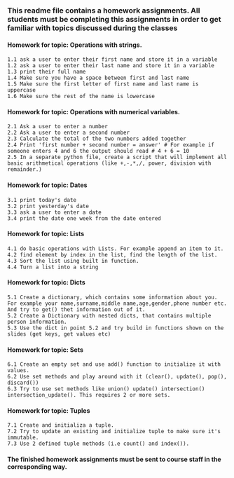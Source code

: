 ### This readme file contains a homework assignments. All students must be completing this assignments in order to get familiar with topics discussed during the classes

#### Homework for topic: Operations with strings.

	1.1 ask a user to enter their first name and store it in a variable
	1.2 ask a user to enter their last name and store it in a variable
	1.3 print their full name
	1.4 Make sure you have a space between first and last name
	1.5 Make sure the first letter of first name and last name is uppercase
	1.6 Make sure the rest of the name is lowercase

#### Homework for topic: Operations with numerical variables.

	2.1 Ask a user to enter a number
	2.2 Ask a user to enter a second number
	2.3 Calculate the total of the two numbers added together
	2.4 Print 'first number + second number = answer' # For example if someone enters 4 and 6 the output should read # 4 + 6 = 10
	2.5 In a separate python file, create a script that will implement all basic arithmetical operations (like +,-,*,/, power, division with remainder.)

#### Homework for topic: Dates 
	
	3.1 print today's date
	3.2 print yesterday's date
	3.3 ask a user to enter a date
	3.4 print the date one week from the date entered

#### Homework for topic: Lists
	
	4.1 do basic operations with Lists. For example append an item to it.
	4.2 find element by index in the list, find the length of the list.
	4.3 Sort the list using built in function.
	4.4 Turn a list into a string

#### Homework for topic: Dicts

	5.1 Create a dictionary, which contains some information about you. For example your name,surname,middle name,age,gender,phone number etc. And try to get() thet information out of it.
	5.2 Create a Dictionary with nested dicts, that contains multiple person information. 
	5.3 Use the dict in point 5.2 and try build in functions shown on the slides (get keys, get values etc)	

#### Homework for topic: Sets

	6.1 Create an empty set and use add() function to initialize it with values.
	6.2 Use set methods and play around with it (clear(), update(), pop(), discard())
	6.3 Try to use set methods like union() update() intersection() intersection_update(). This requires 2 or more sets.

#### Homework for topic: Tuples

	7.1 Create and initializa a tuple.
	7.2 Try to update an existing and initialize tuple to make sure it's immutable.
	7.3 Use 2 defined tuple methods (i.e count() and index()).

#### The finished homework assignments must be sent to course staff in the corresponding way.  
